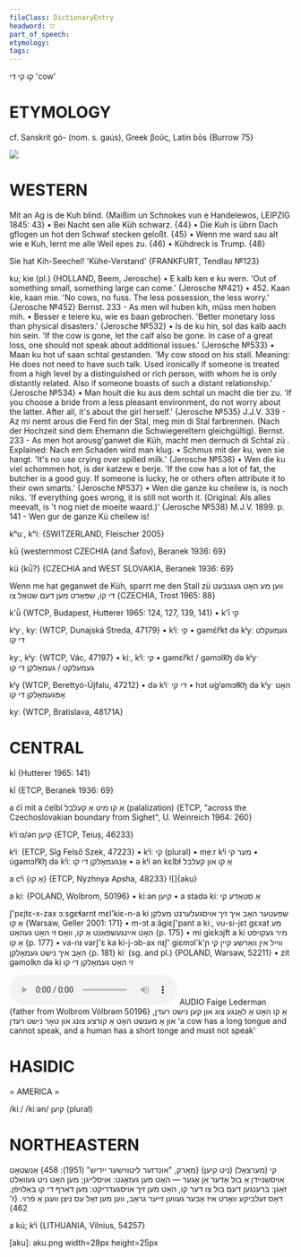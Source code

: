 ```yaml
---
fileClass: DictionaryEntry
headword: קו
part_of_speech: 
etymology: 
tags: 
---
```

קו
קי
די
'cow'

ETYMOLOGY
===========
cf. Sanskrit gó- (nom. s. gaús), Greek βοῦς, Latin bōs
{Burrow 75}

![](https://ia802902.us.archive.org/9/items/Yiddish-Dialect-Maps/Herzog5-8-VowelOfKicows-169.jpg)

WESTERN
========

Mit an Ag is de Kuh blind.
{Maißim un Schnokes vun e Handelewos, LEIPZIG 1845: 43}
	•	Bei Nacht sen alle Küh schwarz. {44}
	•	Die Kuh is übrn Dach gflogen un hot den Schwaf stecken geloßt. {45}
	•	Wenn me ward sau alt wie e Kuh, lernt me alle Weil epes zu. {46}
	•	Kühdreck is Trump. {48}

Sie hat Kih-Seechel! 'Kühe-Verstand'
{FRANKFURT, Tendlau №123}

ku; kie (pl.) {HOLLAND, Beem, Jerosche}
	•	E kalb ken e ku wern. 'Out of something small, something large can come.' {Jerosche №421}
	•	452. Kaan kie, kaan mie. 'No cows, no fuss. The less possession, the less worry.' {Jerosche №452}
Bernst. 233 - As men wil huben kih, müss men hoben mih.
	•	Besser e teiere ku, wie es baan gebrochen. 'Better monetary loss than physical disasters.' {Jerosche №532}
	•	Is de ku hin, sol das kalb aach hin sein. 'If the cow is gone, let the calf also be gone. In case of a great loss, one should not speak about additional issues.'  {Jerosche №533}
	•	Maan ku hot uf saan schtal gestanden. 'My cow stood on his stall. Meaning: He does not need to have such talk. Used ironically if someone is treated from a high level by a distinguished or rich person, with whom he is only distantly related. Also if someone boasts of such a distant relationship.'  {Jerosche №534}
	•	Man hoult die ku aus dem schtal un macht die tier zu. 'If you choose a bride from a less pleasant environment, do not worry about the latter. After all, it's about the girl herself.' {Jerosche №535}
J.J.V. 339 - Az mi nemt arous die Ferd fin der Stal, meg min di Stal farbrennen. (Nach der Hochzeit sind dem Ehemann die Schwiegereltern gleichgültig).
Bernst. 233 - As men hot arousg'ganwet die Küh, macht men dernuch di Schtal zü . Explained: Nach em Schaden wird man klug.
	•	Schmus mit der ku, wen sie hangt. 'It's no use crying over spilled milk.' {Jerosche №536}
	•	Wen die ku viel schommen hot, is der katzew e berje. 'If the cow has a lot of fat, the butcher is a good guy. If someone is lucky, he or others often attribute it to their own smarts.' {Jerosche №537}
	•	Wen die ganze ku cheilew is, is noch niks. 'If everything goes wrong, it is still not worth it. (Original: Als alles meevalt, is 't nog niet de moeite waard.)' {Jerosche №538}
M.J.V. 1899. p. 141 - Wen gur de ganze Kü cheilew is!

kʰuː, kʰiː {SWITZERLAND, Fleischer 2005}

kū {westernmost CZECHIA (and Šafov), Beranek 1936: 69}

kü {kǖ?} {CZECHIA and WEST SLOVAKIA, Beranek 1936: 69}

Wenn me hat geganwet de Küh, sparrt me den Stall zü  ווען מע האָט געגנבֿעט די קו, שפּאַרט מען דעם שטאַל צו {CZECHIA, Trost 1965: 88}

k'ǖ {WTCP, Budapest, Hutterer 1965: 124, 127, 139, 141}
	•	k'ī קי

kʲyˑ, kyː {WTCP, Dunajská Streda, 47179}
	•	kʲiː קי
	•	gəmɛ́lʲkt də kʲyː געמעקלט די קו

kyː, kʲyː {WTCP, Vác, 47197}
	•	kiː, kʲiː קי
	•	gəmɛlʲkt / gəmɔlk͡ŋ̩ də kʲyˑ געמעלקט / געמאָלקן די קו

kʲy {WTCP, Berettyó-Újfalu, 47212}
	•	də kʲiˑ די קי
	•	hɔt ʊ́gʲəmɔɫk͡ŋ də kʲyˑ האָט אָפּגעמאָלקן די קו 

kyː {WTCP, Bratislava, 48171A} 

CENTRAL
========

kī {Hutterer 1965: 141}

kī {ETCP, Beranek 1936: 69}

a ćī mit a ćelbl אַ קו מיט אַ קעלבל (palalization) {ETCP, "across the Czechoslovakian boundary from Sighet",  U. Weinreich 1964: 260}

kʲiˑα/ən קיִען {ETCP, Teiuș, 46233}

kʲiː {ETCP, Sîg Felső Szek, 47223}
	•	kʲiː קי (plural)
	•	meːr kʲi מער קי
	•	úgəmɔlʲk͡ŋ də kʲiː אָנגעמאָלקן די קו
	•	ə kʲí ən kɛlbɫ אַ קו און קעלבל

a cʲi {אַ קו} {ETCP, Nyzhnya Apsha, 48233}
![]{aku}

a kiː  {POLAND, Wolbrom, 50196}
	•	kiːən קיִען
	•	a  stadə kiː אַ סטאַדע קי

ʃ'pɛjtɛ-x-zax ɔːsgɛɬarnt mɛl'kiɛ-n-a ki שפּעטער האָב איך זיך אויסגעלערנט מעלקן אַ קו {Warsaw, Geller 2001: 171}
	•	m-ɔt aːãgiɛʃ'pant a kiː, vu-si-jɛt gɛxat מע האָט אײַנגעשפּאַנט אַ קו, וואָס זי האָט געהאַט {p. 175}
	•	mi giɛkɔjft a ki מיר געקויפֿט אַ קו {p. 177}
	•	va-nᵻ varʃ'ɛ ka ki-j-ɔb-ax nᵻʃ' giɛmɔl'k'ɲ ווײַל אין וואַרשע קיין קי האָב איך נישט געמאָלקן {p. 181}
kiˑ (sg. and pl.) {POLAND, Warsaw, 52211}
	•	zit gəmolkn də ki זי האָט געמאָלקן די קו

<audio controls src="https://ia801504.us.archive.org/3/items/Faige-Lederman-YiddishDialectDictionary/a%20ku%20hot%20a%20lange%20tsung%20un%20ken%20nisht%20redn%20un%20a%20mentsh%20hot%20a%20kurtse%20tsung%20un%20tor%20nisht%20redn%20-%20Faige%20Lederman%202018_05_23.mp3"></audio>
AUDIO Faige Lederman {father from Wolbrom Vólbrǝm 50196}
אַ קו האָט אַ לאַנגע צוג און קען נישט רעדן, און אַ מענשט האָט אַ קורצע צונג און טאָר נישט רעדן 'a cow has a long tongue and cannot speak, and a human has a short tonge and must not speak'

HASIDIC
=======
= AMERICA = 

/kiː/
/kiːən/ קיִען (plural)

NORTHEASTERN
==============

קי (מערצאָל) (ניט קיִען)
{מאַרק, "אונדזער ליטווישער ייִדיש" (1951): 458}
אַנשטאָט אויסשנײַדן אַ בול אָדער אַן אָגער — האָט מען געזאָגט: אויסלייגן; מען האָט ניט געוואָלט זאָגן: ברענגען דעם בול צו דער קו, האָט מען זיך אויסגעדריקט: מען דאַרף די קו באַלויפֿן. דאָס זעלביקע וואָרט איז אָבער געווען זייער גראָב, ווען מען זאָל עס ניצן וועגן אַ פֿרוי. {ז' 462}

a kú; kʲi {LITHUANIA, Vilnius, 54257}

[aku]: aku.png width=28px height=25px
